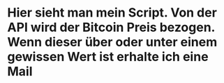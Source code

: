 # Hier sieht man mein Script. Von der API wird der Bitcoin Preis bezogen. Wenn dieser über oder unter einem gewissen Wert ist erhalte ich eine Mail
